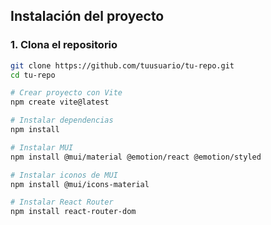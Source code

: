 ## Instalación del proyecto

### 1. Clona el repositorio

```bash
git clone https://github.com/tuusuario/tu-repo.git
cd tu-repo

# Crear proyecto con Vite
npm create vite@latest

# Instalar dependencias
npm install

# Instalar MUI
npm install @mui/material @emotion/react @emotion/styled

# Instalar iconos de MUI
npm install @mui/icons-material

# Instalar React Router
npm install react-router-dom
